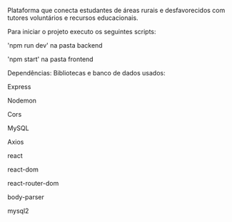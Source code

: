 Plataforma que conecta estudantes de áreas rurais e desfavorecidos com tutores voluntários e recursos educacionais.

Para iniciar o projeto executo os seguintes scripts:

'npm run dev' na pasta backend

'npm start' na pasta frontend


Dependências:
Bibliotecas e banco de dados usados:

Express

Nodemon

Cors

MySQL

Axios

react

react-dom

react-router-dom

body-parser

mysql2
